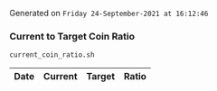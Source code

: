 Generated on `Friday 24-September-2021 at 16:12:46`

### Current to Target Coin Ratio
`current_coin_ratio.sh`

Date|Current|Target|Ratio
---|---|---|---
